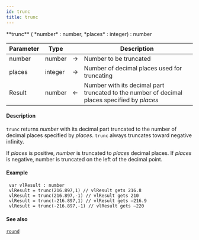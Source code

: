 ```yaml
---
id: trunc
title: trunc
---
```


<!-- REF #_command_.trunc.Syntax -->**trunc** ( *number* : number, *places* : integer) : number<!-- END REF -->


<!-- REF #_command_.trunc.Params -->
|Parameter|Type||Description|
|---------|--- |:---:|------|
|number|number|&#8594;|Number to be truncated|
|places|integer|&#8594;|Number of decimal places used for truncating|
|Result|number|&#8592;|Number with its decimal part truncated to the number of decimal places specified by *places*|<!-- END REF -->

#### Description

`trunc` <!-- REF #_command_.trunc.Summary -->returns *number* with its decimal part truncated to the number of decimal places specified by *places*<!-- END REF -->. `trunc` always truncates toward negative infinity.

If *places* is positive, *number* is truncated to *places* decimal places. If *places* is negative, number is truncated on the left of the decimal point.

#### Example

```qs
 var vlResult : number
 vlResult = trunc(216.897,1) // vlResult gets 216.8
 vlResult = trunc(216.897,-1) // vlResult gets 210
 vlResult = trunc(-216.897,1) // vlResult gets –216.9
 vlResult = trunc(-216.897,-1) // vlResult gets –220

```

#### See also

[`round`](round.md)
